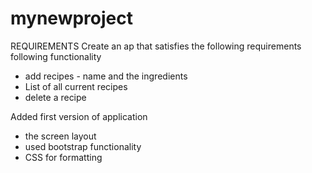 # mynewproject
REQUIREMENTS
Create an ap that satisfies the following requirements 
 following functionality
  - add recipes - name and the ingredients 
  - List of all current recipes 
  - delete a recipe

Added first version of application 
  - the screen layout
  - used bootstrap functionality 
  - CSS for formatting
  
